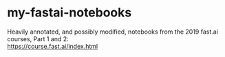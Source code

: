 # my-fastai-notebooks
Heavily annotated, and possibly modified, notebooks from the 2019 fast.ai courses, Part 1 and 2:<br> 
https://course.fast.ai/index.html

